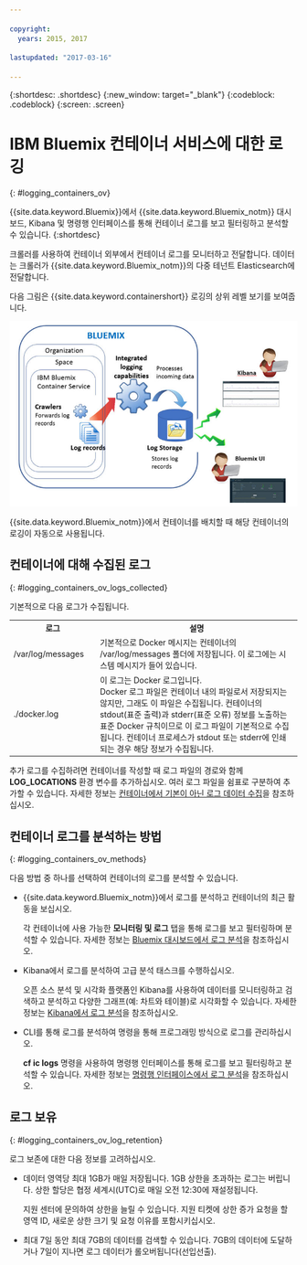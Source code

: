 ```yaml
---

copyright:
  years: 2015, 2017

lastupdated: "2017-03-16"

---
```



{:shortdesc: .shortdesc}
{:new_window: target="_blank"}
{:codeblock: .codeblock}
{:screen: .screen}


# IBM Bluemix 컨테이너 서비스에 대한 로깅
{: #logging_containers_ov}

{{site.data.keyword.Bluemix}}에서 {{site.data.keyword.Bluemix_notm}} 대시보드, Kibana 및 명령행 인터페이스를 통해 컨테이너 로그를 보고 필터링하고 분석할 수 있습니다.
{:shortdesc}

크롤러를 사용하여 컨테이너 외부에서 컨테이너 로그를 모니터하고 전달합니다. 데이터는 크롤러가
{{site.data.keyword.Bluemix_notm}}의 다중 테넌트 Elasticsearch에 전달합니다.

다음 그림은 {{site.data.keyword.containershort}} 로깅의 상위 레벨 보기를 보여줍니다.

![컨테이너의 상위 레벨 컴포넌트 개요](images/logging_containers_ov.jpg "컨테이너의 상위 레벨 컴포넌트 개요")

{{site.data.keyword.Bluemix_notm}}에서 컨테이너를 배치할 때 해당 컨테이너의 로깅이 자동으로 사용됩니다.

## 컨테이너에 대해 수집된 로그
{: #logging_containers_ov_logs_collected}

기본적으로 다음 로그가 수집됩니다.

<table>
  <tbody>
    <tr>
      <th align="center">로그</th>
      <th align="center">설명</th>
    </tr>
    <tr>
      <td align="left" width="30%">/var/log/messages</td>
      <td align="left" width="70%"> 기본적으로 Docker 메시지는 컨테이너의 /var/log/messages 폴더에 저장됩니다. 이 로그에는 시스템 메시지가 들어 있습니다.
      </td>
    </tr>
    <tr>
      <td align="left">./docker.log</td>
      <td align="left">이 로그는 Docker 로그입니다. <br> Docker 로그 파일은 컨테이너 내의 파일로서 저장되지는 않지만, 그래도 이 파일은 수집됩니다. 컨테이너의 stdout(표준 출력)과 stderr(표준 오류) 정보를 노출하는 표준 Docker 규칙이므로 이 로그 파일이 기본적으로 수집됩니다. 컨테이너 프로세스가 stdout 또는 stderr에 인쇄되는 경우 해당 정보가 수집됩니다.
      </td>
     </tr>
  </tbody>
</table>

추가 로그를 수집하려면 컨테이너를 작성할 때 로그 파일의 경로와 함께 **LOG_LOCATIONS** 환경 변수를 추가하십시오. 여러 로그 파일을 쉼표로 구분하여 추가할 수 있습니다. 자세한 정보는 [컨테이너에서 기본이 아닌 로그 데이터 수집](logging_containers_other_logs.html#logging_containers_collect_data)을 참조하십시오.


## 컨테이너 로그를 분석하는 방법
{: #logging_containers_ov_methods}
 
다음 방법 중 하나를 선택하여 컨테이너의 로그를 분석할 수 있습니다.

* {{site.data.keyword.Bluemix_notm}}에서 로그를 분석하고 컨테이너의 최근 활동을 보십시오.
    
    각 컨테이너에 사용 가능한 **모니터링 및 로그** 탭을 통해 로그를 보고 필터링하며 분석할 수 있습니다. 자세한 정보는 [Bluemix 대시보드에서 로그 분석](../logging_view_dashboard.html#analyzing_logs_bmx_ui)을 참조하십시오.
    
* Kibana에서 로그를 분석하여 고급 분석 태스크를 수행하십시오.
    
    오픈 소스 분석 및 시각화 플랫폼인 Kibana를 사용하여 데이터를 모니터링하고 검색하고 분석하고 다양한 그래프(예: 차트와 테이블)로 시각화할 수 있습니다. 자세한 정보는 [Kibana에서 로그 분석](../kibana4/logging_analyzing_logs_Kibana.html#analyzing_logs_Kibana)을 참조하십시오.

* CLI를 통해 로그를 분석하여 명령을 통해 프로그래밍 방식으로 로그를 관리하십시오.
    
    **cf ic logs** 명령을 사용하여 명령행 인터페이스를 통해 로그를 보고 필터링하고 분석할 수 있습니다. 자세한 정보는 [명령행 인터페이스에서 로그 분석](../logging_view_cli.html#analyzing_logs_cli)을 참조하십시오.


## 로그 보유
{: #logging_containers_ov_log_retention}

로그 보존에 대한 다음 정보를 고려하십시오.

* 데이터 영역당 최대 1GB가 매일 저장됩니다. 1GB 상한을 초과하는 로그는 버립니다. 상한 할당은 협정 세계시(UTC)로 매일 오전 12:30에
재설정됩니다. 

    지원 센터에 문의하여 상한을 늘릴 수 있습니다. 지원 티켓에 상한 증가 요청을 할 영역 ID, 새로운 상한 크기 및 요청 이유를 포함시키십시오.

* 최대 7일 동안 최대 7GB의 데이터를 검색할 수 있습니다. 7GB의 데이터에 도달하거나 7일이 지나면 로그 데이터가 롤오버됩니다(선입선출).

